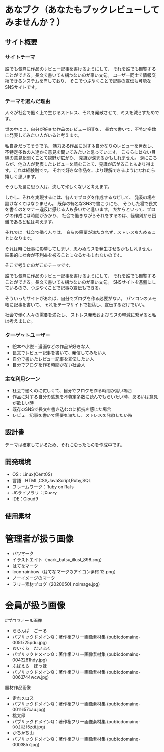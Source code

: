 
# あなブク（あなたもブックレビューしてみませんか？）

## サイト概要

### サイトテーマ

誰でも気軽に作品のレビュー記事を書けるようにして、
それを誰でも閲覧することができる。長文で書いても構わないのが謳い文句。
ユーザー同士で情報交換できるシステムを有しており、
そこでつぶやくことで記事の宣伝も可能なSNSサイトです。

### テーマを選んだ理由

人々が社会で働く上で生じるストレス、それを発散させて、ミスを減らすためです。

世の中には、自分が好きな作品のレビュー記事を、
長文で書いて、不特定多数に発表してみたい人がいると考えます。

私自身だってそうです。
魅力ある作品に対する自分なりのレビューを発表し、
不特定多数の人達から意見を聞いてみたいと思っています。
こちらにはない目線の意見を聞くことで視野が広がり、
見識が深まるかもしれません。
逆にこちらが、他の人が発表したレビューを読むことで、見識が広がることもあり得ます。これは経験則です。
それで好きな作品を、より理解できるようになれたら嬉しく思います。

そうした風に思う人は、決して珍しくないと考えます。

しかし、それを実現するには、各人でブログを作成するなどして、
発表の場を設けなくてはなりません。
既存の有名なSNSで書こうにも、
そうした場で長文を書くのをマナー違反に感じる人も多いかと思います。
だからといって、ブログの作成には時間がかかり、
社会で働きながらそれをするのは、経験則から困難であると私は考えます。

それでは、社会で働く人々は、
自らの需要が満たされず、ストレスをためることになります。

それは時に仕事に影響してしまい、思わぬミスを発生させるかもしれません。
結果的に社会が不利益を被ることになるかもしれないのです。

そこで考えたのがこのテーマです。

誰でも気軽に作品のレビュー記事を書けるようにして、
それを誰でも閲覧することができる。長文で書いても構わないのが謳い文句。
SNSサイトを基盤にしているので、つぶやくことで記事の宣伝もできる。

そういったサイトがあれば、自分でブログを作る必要がない。
パソコンのメモ帳に記事を書いて、
それをテーマサイトで投稿し、宣伝するだけでいい。

社会で働く人々の需要を満たし、
ストレス発散およびミスの軽減に繋がると私は考えました。


### ターゲットユーザー

- 絵本や小説・漫画などの作品が好きな人
- 長文でレビュー記事を書いて、発信してみたい人
- 自分で書いたレビュー記事を宣伝したい人
- 自分でブログを作る時間がない社会人

### 主な利用シーン

- 社会で働くのに忙しくて、自分でブログを作る時間が無い場合
- 作品に対する自分の感想を不特定多数に読んでもらいたい時、あるいは意見が欲しい時
- 既存のSNSで長文を書き込むのに抵抗を感じた場合
- レビュー記事を書いて需要を満たし、ストレスを発散したい時

## 設計書
テーマは確定しているため、それに沿ったものを作成中です。

## 開発環境
- OS：Linux(CentOS)
- 言語：HTML,CSS,JavaScript,Ruby,SQL
- フレームワーク：Ruby on Rails
- JSライブラリ：jQuery
- IDE：Cloud9

## 使用素材
# 管理者が扱う画像
- バツマーク
- イラストエイト（mark_batsu_illust_898.png）
- はてなマーク
- Icon-rainbow（はてなマークのアイコン素材 12.png）
- ノーイメージのマーク
- フリー素材ブログ（20200501_noimage.jpg）

# 会員が扱う画像

#プロフィール画像
- ららんぱ　ごーる
- パブリックドメインQ：著作権フリー画像素材集 (publicdomainq-0051525pdu.jpg)
- おいくら　だいふく
- パブリックドメインQ：著作権フリー画像素材集 (publicdomainq-0043281hdy.jpg)
- ふばえら　ぼっほ
- パブリックドメインQ：著作権フリー画像素材集 (publicdomainq-0063744wcw.jpg)

題材作品画像
- 走れメロス
- パブリックドメインQ：著作権フリー画像素材集 (publicdomainq-0011657cau.jpg)
- 桃太郎
- パブリックドメインQ：著作権フリー画像素材集 (publicdomainq-0020215zdi.jpg)
- かちかち山
- パブリックドメインQ：著作権フリー画像素材集 (publicdomainq-0003857.jpg)
